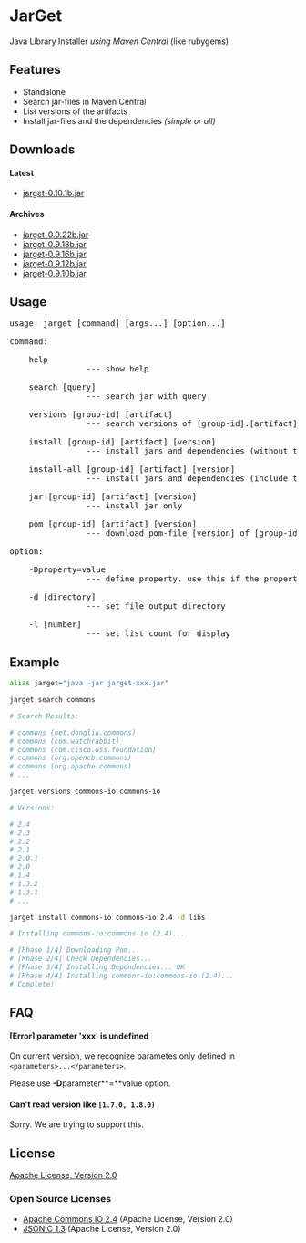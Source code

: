 # JarGet

Java Library Installer *using Maven Central* (like rubygems)

## Features

- Standalone
- Search jar-files in Maven Central
- List versions of the artifacts
- Install jar-files and the dependencies *(simple or all)*

## Downloads

#### Latest

- [jarget-0.10.1b.jar](http://atmarksharp.github.io/jarget/jarget-0.10.1b.jar)

#### Archives

- [jarget-0.9.22b.jar](http://atmarksharp.github.io/jarget/jarget-0.9.22b.jar)
- [jarget-0.9.18b.jar](http://atmarksharp.github.io/jarget/jarget-0.9.18b.jar)
- [jarget-0.9.16b.jar](http://atmarksharp.github.io/jarget/jarget-0.9.16b.jar)
- [jarget-0.9.12b.jar](http://atmarksharp.github.io/jarget/jarget-0.9.12b.jar)
- [jarget-0.9.10b.jar](http://atmarksharp.github.io/jarget/jarget-0.9.10b.jar)

## Usage

<pre>
usage: jarget [command] [args...] [option...]

command:

    help
                --- show help

    search [query]
                --- search jar with query

    versions [group-id] [artifact]
                --- search versions of [group-id].[artifact]

    install [group-id] [artifact] [version]
                --- install jars and dependencies (without test scope)

    install-all [group-id] [artifact] [version]
                --- install jars and dependencies (include test scope and optional)

    jar [group-id] [artifact] [version]
                --- install jar only

    pom [group-id] [artifact] [version]
                --- download pom-file [version] of [group-id].[artifact]

option:

    -Dproperty=value
                --- define property. use this if the property is undefined

    -d [directory]
                --- set file output directory

    -l [number]
                --- set list count for display
</pre>

## Example

```bash
alias jarget="java -jar jarget-xxx.jar"

jarget search commons

# Search Results:

# commons (net.dongliu.commons)
# commons (com.watchrabbit)
# commons (com.cisco.oss.foundation)
# commons (org.opencb.commons)
# commons (org.apache.commons)
# ...

jarget versions commons-io commons-io

# Versions:

# 2.4
# 2.3
# 2.2
# 2.1
# 2.0.1
# 2.0
# 1.4
# 1.3.2
# 1.3.1
# ...

jarget install commons-io commons-io 2.4 -d libs

# Installing commons-io:commons-io (2.4)...

# [Phase 1/4] Downloading Pom...
# [Phase 2/4] Check Dependencies...
# [Phase 3/4] Installing Dependencies... OK
# [Phase 4/4] Installing commons-io:commons-io (2.4)...
# Complete!

```

## FAQ

#### [Error] parameter 'xxx' is undefined

On current version, we recognize parametes only defined in `<parameters>...</parameters>`.

Please use **-D**parameter**=**value option.

#### Can't read version like `[1.7.0, 1.8.0)`

Sorry. We are trying to support this.

## License

[Apache License, Version 2.0](http://www.apache.org/licenses/LICENSE-2.0)

### Open Source Licenses

- [Apache Commons IO 2.4](http://commons.apache.org/proper/commons-io/) (Apache License, Version 2.0)
- [JSONIC 1.3](http://jsonic.sourceforge.jp/) (Apache License, Version 2.0)